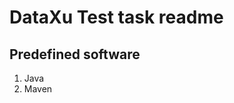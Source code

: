 DataXu Test task readme
================

Predefined software
--------------------
1. Java
2. Maven

### 